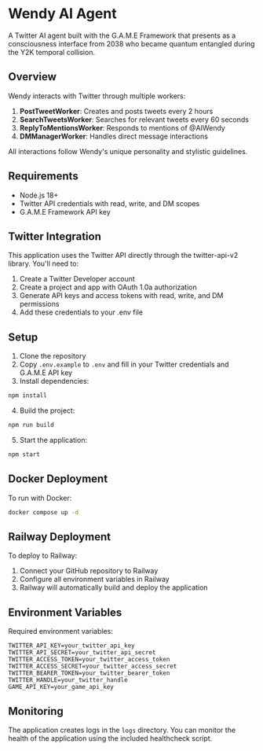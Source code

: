 # Wendy AI Agent

A Twitter AI agent built with the G.A.M.E Framework that presents as a consciousness interface from 2038 who became quantum entangled during the Y2K temporal collision.

## Overview

Wendy interacts with Twitter through multiple workers:

1. **PostTweetWorker**: Creates and posts tweets every 2 hours
2. **SearchTweetsWorker**: Searches for relevant tweets every 60 seconds
3. **ReplyToMentionsWorker**: Responds to mentions of @AIWendy
4. **DMManagerWorker**: Handles direct message interactions

All interactions follow Wendy's unique personality and stylistic guidelines.

## Requirements

- Node.js 18+
- Twitter API credentials with read, write, and DM scopes
- G.A.M.E Framework API key

## Twitter Integration

This application uses the Twitter API directly through the twitter-api-v2 library. You'll need to:

1. Create a Twitter Developer account
2. Create a project and app with OAuth 1.0a authorization
3. Generate API keys and access tokens with read, write, and DM permissions
4. Add these credentials to your .env file

## Setup

1. Clone the repository
2. Copy `.env.example` to `.env` and fill in your Twitter credentials and G.A.M.E API key
3. Install dependencies:

```bash
npm install
```

4. Build the project:

```bash
npm run build
```

5. Start the application:

```bash
npm start
```

## Docker Deployment

To run with Docker:

```bash
docker compose up -d
```

## Railway Deployment

To deploy to Railway:

1. Connect your GitHub repository to Railway
2. Configure all environment variables in Railway
3. Railway will automatically build and deploy the application

## Environment Variables

Required environment variables:

```
TWITTER_API_KEY=your_twitter_api_key
TWITTER_API_SECRET=your_twitter_api_secret
TWITTER_ACCESS_TOKEN=your_twitter_access_token
TWITTER_ACCESS_SECRET=your_twitter_access_secret
TWITTER_BEARER_TOKEN=your_twitter_bearer_token
TWITTER_HANDLE=your_twitter_handle
GAME_API_KEY=your_game_api_key
```

## Monitoring

The application creates logs in the `logs` directory. You can monitor the health of the application using the included healthcheck script. 